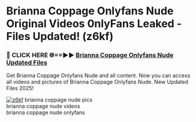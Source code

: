# Brianna Coppage Onlyfans Nude Original Videos 0nlyFans Leaked - Files Updated! (z6kf)

<h3>🔴 CLICK HERE 🌐==►► <a href="https://tinyurl.com/4mcuefdz" rel="nofollow">Brianna Coppage Onlyfans Nude Updated Files</a></h3>

Get Brianna Coppage Onlyfans Nude and all content. Now you can access all videos and pictures of Brianna Coppage Onlyfans Nude. New Updated Files 2025!

[![z6kf](https://i.imgur.com/StAQSOY.gif)](https://tinyurl.com/4mcuefdz)
brianna coppage nude pics<br>
brianna coppage nude videos<br>
brianna coppage nude onlyfans